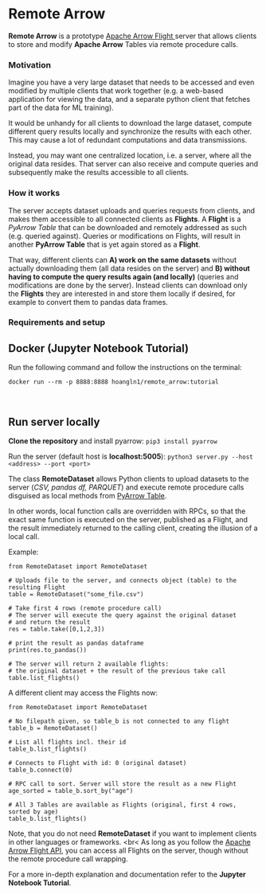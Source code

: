# Remote Arrow
**Remote Arrow** is a prototype [Apache Arrow Flight ](https://arrow.apache.org/blog/2019/10/13/introducing-arrow-flight/ "Apache Arrow Flight ")server that allows clients to store and modify **Apache Arrow** Tables via remote procedure calls.

### Motivation

Imagine you have a very large dataset that needs to be accessed and even modified by multiple clients that work together (e.g. a web-based application for viewing the data, and a separate python client that fetches part of the data for ML training).

It would be unhandy for all clients to download the large dataset, compute different query results locally and synchronize the results with each other. This may cause a lot of redundant computations and data transmissions.

Instead, you may want one centralized location, i.e. a server, where all the original data resides. That server can also receive and compute queries and subsequently make the results accessible to all clients.

### How it works

The server accepts dataset uploads and queries requests from clients, and makes them accessible to all connected clients as **Flights**. A **Flight** is a *PyArrow Table* that can be downloaded and remotely addressed as such (e.g. queried against). Queries or modifications on Flights, will result in another **PyArrow Table** that is yet again stored as a **Flight**.

That way, different clients can **A) work on the same datasets** without actually downloading them (all data resides on the server) and **B) without having to compute the query results again (and locally)** (queries and modifications are done by the server). Instead clients can download only the **Flights** they are interested in and store them locally if desired, for example to convert them to pandas data frames.



### Requirements and setup
## Docker (Jupyter Notebook Tutorial)

Run the following command and follow the instructions on the terminal:
```
docker run --rm -p 8888:8888 hoangln1/remote_arrow:tutorial
```
<br>


## Run server locally

**Clone the repository** and install pyarrow:
```pip3 install pyarrow```

Run the server (default host is **localhost:5005**):
```python3 server.py --host <address> --port <port>```


The class **RemoteDataset** allows Python clients to upload datasets to the server (*CSV, pandas df, PARQUET*) and execute remote procedure calls disguised as local methods from [PyArrow Table](https://arrow.apache.org/docs/python/generated/pyarrow.Table.html "PyArrow Table"). 

In other words, local function calls are overridden with RPCs, so that the exact same function is executed on the server, published as a Flight, and the result immediately returned to the calling client, creating the illusion of a local call.

Example:

```
from RemoteDataset import RemoteDataset

# Uploads file to the server, and connects object (table) to the resulting Flight
table = RemoteDataset("some_file.csv")

# Take first 4 rows (remote procedure call)
# The server will execute the query against the original dataset
# and return the result
res = table.take([0,1,2,3])

# print the result as pandas dataframe
print(res.to_pandas())

# The server will return 2 available flights:
# the original dataset + the result of the previous take call
table.list_flights()
```


A different client may access the Flights now:

```
from RemoteDataset import RemoteDataset

# No filepath given, so table_b is not connected to any flight
table_b = RemoteDataset()

# List all flights incl. their id
table_b.list_flights()

# Connects to Flight with id: 0 (original dataset)
table_b.connect(0)

# RPC call to sort. Server will store the result as a new Flight
age_sorted = table_b.sort_by("age")

# All 3 Tables are available as Flights (original, first 4 rows, sorted by age)
table_b.list_flights()

```



Note, that you do not need **RemoteDataset** if you want to implement clients in other languages or frameworks. <br<
As long as you follow the [Apache Arrow Flight API](https://arrow.apache.org/docs/format/Flight.html "Apache Arrow Flight API"), you can access all Flights on the server, though without the remote procedure call wrapping. <br>

For a more in-depth explanation and documentation refer to the **Jupyter Notebook Tutorial**.


